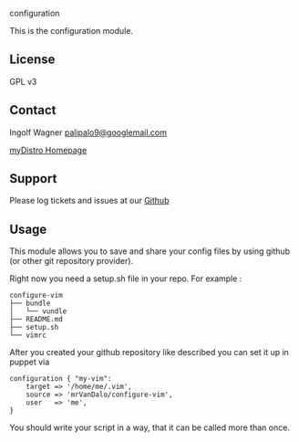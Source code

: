 configuration

This is the configuration module.

License
-------
GPL v3


Contact
-------

Ingolf Wagner <palipalo9@googlemail.com>

[myDistro Homepage](http://mydistro.github.io/)


Support
-------
Please log tickets and issues at our [Github](http://github.com/myDistro/configuration/issues)


Usage
-----

This module allows you to save and share your config files by using github (or other git repository provider).

Right now you need a setup.sh file in your repo.
For example :

    configure-vim
    ├── bundle
    │   └── vundle
    ├── README.md
    ├── setup.sh
    └── vimrc


After you created your github repository like described you can set it up in puppet via 

    configuration { "my-vim":
        target => '/home/me/.vim',
        source => 'mrVanDalo/configure-vim',
        user   => 'me',
    }


You should write your script in a way, that it can be called more than once.

